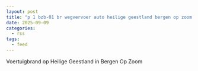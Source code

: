 ```yaml
---
layout: post
title: "p 1 bzb-01 br wegvervoer auto heilige geestland bergen op zoom 201031"
date: 2025-09-09
categories: 
  - rss
tags: 
  - feed
---
```


Voertuigbrand op Heilige Geestland in Bergen Op Zoom
